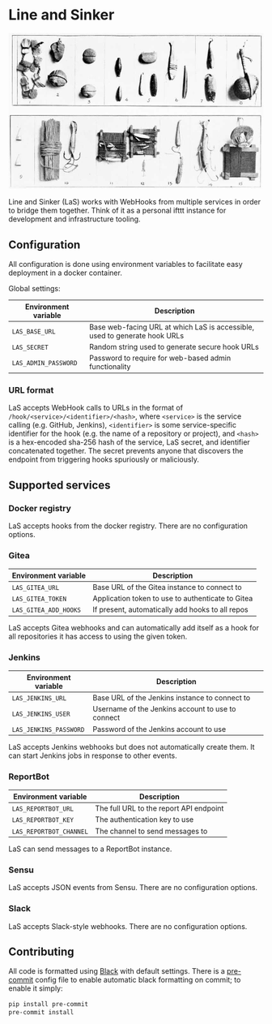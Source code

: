 # Line and Sinker

![Hooks, lines and sinkers](static/las.jpg)

Line and Sinker (LaS) works with WebHooks from multiple services in order to
bridge them together. Think of it as a personal ifttt instance for development
and infrastructure tooling.

## Configuration

All configuration is done using environment variables to facilitate easy
deployment in a docker container.

Global settings:

Environment variable | Description
-------------------- | --------------------------------------------------------
 `LAS_BASE_URL`      | Base web-facing URL at which LaS is accessible, used to generate hook URLs
 `LAS_SECRET`        | Random string used to generate secure hook URLs
 `LAS_ADMIN_PASSWORD`| Password to require for web-based admin functionality

### URL format

LaS accepts WebHook calls to URLs in the format of
`/hook/<service>/<identifier>/<hash>`, where `<service>` is the service calling
(e.g. GitHub, Jenkins), `<identifier>` is some service-specific identifier for
the hook (e.g. the name of a repository or project), and `<hash>` is a
hex-encoded sha-256 hash of the service, LaS secret, and identifier
concatenated together. The secret prevents anyone that discovers the endpoint
from triggering hooks spuriously or maliciously.

## Supported services

### Docker registry

LaS accepts hooks from the docker registry. There are no configuration options.

### Gitea

Environment variable | Description
-------------------- | --------------------------------------------------------
 `LAS_GITEA_URL`     | Base URL of the Gitea instance to connect to
 `LAS_GITEA_TOKEN`   | Application token to use to authenticate to Gitea
 `LAS_GITEA_ADD_HOOKS` | If present, automatically add hooks to all repos

LaS accepts Gitea webhooks and can automatically add itself as a hook
for all repositories it has access to using the given token.

### Jenkins

Environment variable | Description
-------------------- | --------------------------------------------------------
 `LAS_JENKINS_URL`   | Base URL of the Jenkins instance to connect to
 `LAS_JENKINS_USER`  | Username of the Jenkins account to use to connect
 `LAS_JENKINS_PASSWORD` | Password of the Jenkins account to use

LaS accepts Jenkins webhooks but does not automatically create them. It can
start Jenkins jobs in response to other events.

### ReportBot

Environment variable | Description
-------------------- | --------------------------------------------------------
 `LAS_REPORTBOT_URL` | The full URL to the report API endpoint
 `LAS_REPORTBOT_KEY` | The authentication key to use
 `LAS_REPORTBOT_CHANNEL` | The channel to send messages to

LaS can send messages to a ReportBot instance.

### Sensu

LaS accepts JSON events from Sensu. There are no configuration options.

### Slack

LaS accepts Slack-style webhooks. There are no configuration options.

## Contributing

All code is formatted using [Black](https://github.com/ambv/black) with
default settings. There is a [pre-commit](https://pre-commit.com/)
config file to enable automatic black formatting on commit; to enable
it simply:

    pip install pre-commit
    pre-commit install
